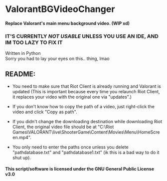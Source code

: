 # ValorantBGVideoChanger
#### Replace Valorant's main menu background video. (WIP xd)

### IT'S CURRENTLY *NOT USABLE* UNLESS YOU USE AN IDE, AND IM TOO LAZY TO FIX IT

Written in Python\
Sorry you had to lay your eyes on this.. thing, lmao

## **README:**

- You need to make sure that Riot Client is already running and Valorant is updated (This is important because every time you relaunch Riot Client, it replaces your video with
the original one via "updates".)

- If you don't know how to copy the path of a video, just right-click the video and click "Copy as path".

- If you didn't change the downloading destination while downloading Riot Client, the original video file should be at "C:\Riot Games\VALORANT\live\ShooterGame\Content\Movies\Menu\HomeScreen.mp4".

- You only need to enter the paths once unless you delete "pathdatabase.txt" and "pathdatabase1.txt" (ik this is a bad way to do it shut up).




#### This script/software is licensed under the GNU General Public License v3.0
